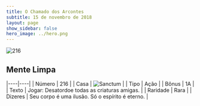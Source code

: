 ```yaml
---
title: O Chamado dos Arcontes
subtitle: 15 de novembro de 2018
layout: page
show_sidebar: false
hero_image: ../hero.png
---
```


![216](https://cdn.keyforgegame.com/media/card_front/pt/341_216_4CVXQJV2QG3P_pt.png)

## Mente Limpa

|----|----|
| Número | 216 |
| Casa | ![Sanctum](https://archonarcana.com/images/thumb/c/c7/Sanctum.png/22px-Sanctum.png "Santuário") |
| Tipo | Ação |
| Bônus | 1A |
| Texto | Jogar: Desatordoe todas as criaturas  amigas. |
| Raridade | Rara |
| Dizeres | Seu corpo é uma ilusão. Só o espírito é eterno. |
